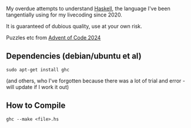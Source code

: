 My overdue attempts to understand [Haskell](https://www.haskell.org/), the language I've been tangentially using for my livecoding since 2020.

It is guaranteed of dubious quality, use at your own risk.

Puzzles etc from [Advent of Code 2024](https://adventofcode.com/2024)

## Dependencies (debian/ubuntu et al)
```
sudo apt-get install ghc
```
(and others, who I've forgotten because there was a lot of trial and error - will update if I work it out)

## How to Compile
```
ghc --make <file>.hs
```
